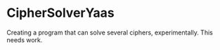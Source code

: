 # CipherSolverYaas
Creating a program that can solve several ciphers, experimentally.
This needs work.
